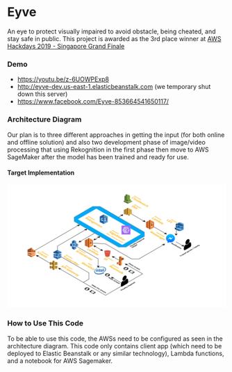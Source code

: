 # Eyve
An eye to protect  visually impaired to avoid obstacle, being cheated, and stay safe in public.
This project is awarded as the 3rd place winner at [AWS Hackdays 2019 - Singapore Grand Finale](https://aws.agorize.com/en/challenges/final-hackathon-day-2019/)

### Demo
- https://youtu.be/z-6UOWPExp8
- http://eyve-dev.us-east-1.elasticbeanstalk.com (we temporary shut down this server)
- https://www.facebook.com/Eyve-853664541650117/

### Architecture Diagram
Our plan is to three different approaches in getting the input (for both online and offline solution) and also two development phase of image/video processing that using Rekognition in the first phase then move to AWS SageMaker after the model has been trained and ready for use.

#### Target Implementation
![architecture](https://github.com/fakhri/eyve/blob/master/README_files/Eyve%20-%20Target%20Architecture.png)

### How to Use This Code
To be able to use this code, the AWSs need to be configured as seen in the architecture diagram. This code only contains client app (which need to be deployed to Elastic Beanstalk or any similar technology), Lambda functions, and a notebook for AWS Sagemaker. 
